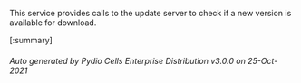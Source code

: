 






This service provides calls to the update server to check if a new version is available for download.

[:summary]

###### Auto generated by Pydio Cells Enterprise Distribution v3.0.0 on 25-Oct-2021
